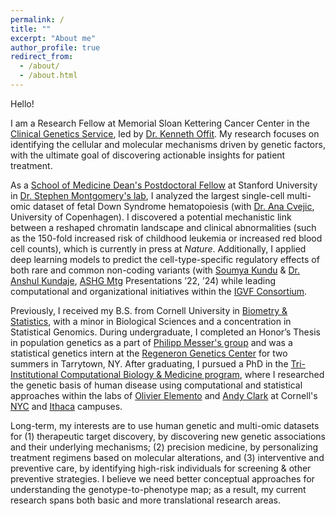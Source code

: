 ```yaml
---
permalink: /
title: ""
excerpt: "About me"
author_profile: true
redirect_from: 
  - /about/
  - /about.html
---
```


Hello!

I am a Research Fellow at Memorial Sloan Kettering Cancer Center in the [Clinical Genetics Service](https://www.mskcc.org/cancer-care/risk-assessment-screening/genetic-counseling-and-testing), led by [Dr. Kenneth Offit](https://www.mskcc.org/cancer-care/doctors/kenneth-offit). My research focuses on identifying the cellular and molecular mechanisms driven by genetic factors, with the ultimate goal of discovering actionable insights for patient treatment.

As a [School of Medicine Dean's Postdoctoral Fellow](https://postdocs.stanford.edu/current/fellowship/deans) at Stanford University in [Dr. Stephen Montgomery's lab](https://smontgomlab.github.io/index.html), I analyzed the largest single-cell multi-omic dataset of fetal Down Syndrome hematopoiesis (with [Dr. Ana Cvejic](https://www.bric.ku.dk/research-groups/Research/cvejic-group/), University of Copenhagen). I discovered a potential mechanistic link between a reshaped chromatin landscape and clinical abnormalities (such as the 150-fold increased risk of childhood leukemia or increased red blood cell counts), which is currently in press at *Nature*. Additionally, I applied deep learning models to predict the cell-type-specific regulatory effects of both rare and common non-coding variants (with [Soumya Kundu](https://www.linkedin.com/in/soumya-kundu/) & [Dr. Anshul Kundaje](https://kundajelab.stanford.edu/), [ASHG Mtg](https://www.ashg.org/meetings/) Presentations ’22, ’24) while leading computational and organizational initiatives within the [IGVF Consortium](https://www.genome.gov/news/news-release/NIH-providing-185-million-dollars-for-research-to-advance-understanding-of-how-human-genome-functions).

Previously, I received my B.S. from Cornell University in [Biometry & Statistics](https://cals.cornell.edu/education/degrees-programs/biometry-statistics-major-and-minor), with a minor in Biological Sciences and a concentration in Statistical Genomics. During undergraduate, I completed an Honor’s Thesis in population genetics as a part of [Philipp Messer's group](https://messerlab.org/) and was a statistical genetics intern at the [Regeneron Genetics Center](https://www.regeneron.com/genetics-center) for two summers in Tarrytown, NY. After graduating, I pursued a PhD in the [Tri-Institutional Computational Biology & Medicine program](https://compbio.triiprograms.org/), where I researched the genetic basis of human disease using computational and statistical approaches within the labs of [Olivier Elemento](https://elementolab.weill.cornell.edu/) and [Andy Clark](https://blogs.cornell.edu/andyclarklab/) at Cornell's [NYC](https://eipm.weill.cornell.edu/) and [Ithaca](https://cb.cornell.edu/) campuses.

Long-term, my interests are to use human genetic and multi-omic datasets for (1) therapeutic target discovery, by discovering new genetic associations and their underlying mechanisms; (2) precision medicine, by personalizing treatment regimens based on molecular alterations, and (3) interventive and preventive care, by identifying high-risk individuals for screening & other preventive strategies. I believe we need better conceptual approaches for understanding the genotype-to-phenotype map; as a result, my current research spans both basic and more translational research areas.
